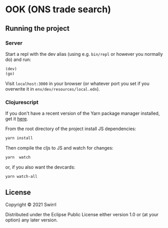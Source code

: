 # OOK (ONS trade search)

## Running the project

### Server

Start a repl with the dev alias (using e.g. `bin/repl` or however you normally do) and run:

```clojure
(dev)
(go)
```

Visit `localhost:3000` in your browser (or whatever port you set if you overwrite it in `env/dev/resources/local.edn`).

### Clojurescript

If you don't have a recent version of the Yarn package manager installed, get it [here](https://classic.yarnpkg.com/en/docs/install/#mac-stable).

From the root directory of the project install JS dependencies:

```bash
yarn install
```

Then compile the cljs to JS and watch for changes:
```bash
yarn  watch
```

or, if you also want the devcards:
```bash
yarn watch-all
```

## License

Copyright © 2021 Swirrl

Distributed under the Eclipse Public License either version 1.0 or (at
your option) any later version.
